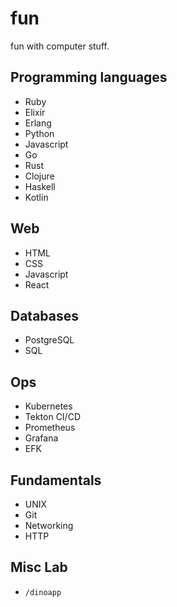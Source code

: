 # fun

fun with computer stuff.

## Programming languages

* Ruby
* Elixir
* Erlang
* Python
* Javascript
* Go
* Rust
* Clojure
* Haskell
* Kotlin

## Web

* HTML
* CSS
* Javascript
* React

## Databases

* PostgreSQL
* SQL

## Ops

* Kubernetes
* Tekton CI/CD
* Prometheus
* Grafana
* EFK

## Fundamentals

* UNIX
* Git
* Networking
* HTTP

## Misc Lab

* `/dinoapp`
